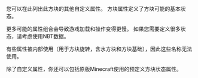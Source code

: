 您可以在此列出此方块的其他自定义属性。
方块属性定义了方块可能的基本状态。

更多可能的属性组合会导致游戏加载和操作变得更慢。
如果您需要定义很多状态，请考虑使用NBT数据。

有些属性被内部使用（用于方块旋转，含水方块和方块基础），因此这些名称无法使用。

除了自定义属性，你还可以包括原版Minecraft使用的预定义方块状态属性。
